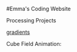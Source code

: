 #Emma's Coding Website

Processing Projects


<a href="https://emmaemgh.github.io/portfolio/gradients">gradients</a>




Cube Field Animation:
<script src="processing.min.js"></script>
<canvas data-processing-sources="cubeField2/cubeField2.pde"></canvas>

